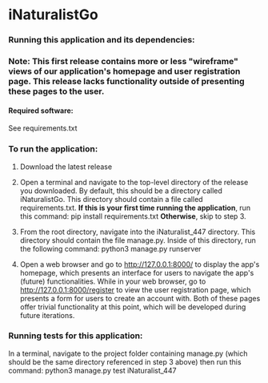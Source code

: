 # iNaturalistGo

### Running this application and its dependencies:
### Note: This first release contains more or less "wireframe" views of our application's homepage and user registration page. This release lacks functionality outside of presenting these pages to the user.

#### Required software:
See requirements.txt

### To run the application:
1) Download the latest release

2) Open a terminal and navigate to the top-level directory of the release you downloaded. By default, this should be a directory called iNaturalistGo. This directory should contain a file called requirements.txt. **If this is your first time running the application**, run this command: 
pip install requirements.txt
**Otherwise**, skip to step 3.

3) From the root directory, navigate into the iNaturalist_447 directory. This directory should contain the file manage.py. Inside of this directory, run the following command:
python3 manage.py runserver

4) Open a web browser and go to http://127.0.0.1:8000/ to display the app's homepage, which presents an interface for users to navigate the app's (future) functionalities. While in your web browser, go to http://127.0.0.1:8000/register to view the user registration page, which presents a form for users to create an account with. Both of these pages offer trivial functionality at this point, which will be developed during future iterations.


### Running tests for this application:
In a terminal, navigate to the project folder containing manage.py (which should be the same directory referenced in step 3 above) then run this command: 
python3 manage.py test iNaturalist_447


